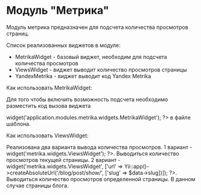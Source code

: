 Модуль "Метрика"
===============
Модуль метрика предназначен для подсчета количества просмотров страниц.


Список реализованных виджетов в модуле:

* MetrikaWidget - базовый виджет, необходим для подсчета количества просмотров
* ViewsWidget - виджет выводит количество просмотров страницы
* YandexMetrika - виджет выводит код Yandex Metrika


Как использовать MetrikaWidget:

Для того чтобы включить возможность подсчета необходимо разместить код вызова виджета
<?php $this->widget('application.modules.metrika.widgets.MetrikaWidget'); ?> в файле шаблона.



Как использовать ViewsWidget:

Реализована два варианта вывода количества просмотров.
1 вариант - <?php $this->widget('metrika.widgets.ViewsWidget'); ?>. Выводиться количество просмотров текущей страницы.
2 вариант - <?php $this->widget('metrika.widgets.ViewsWidget', ['url' => Yii::app()->createAbsoluteUrl('/blog/post/show/', ['slug' => $data->slug])]); ?>.
Выводиться количество просмотров определенной страницы. В данном случае страницы блога.